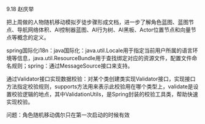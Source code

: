 9.18   赵庆举

把上周做的人物随机移动模拟歹徒步骤形成文档，进一步了解角色蓝图、蓝图节点、导航网络体积、AI控制器蓝图、AI行为树、AI黑板、Actor位置节点和向量节点等概念的定义。

spring国际化i18n：java国际化：java.util.Locale用于指定当前用户所属的语言环境等信息，java.util.ResourceBundle用于查找绑定对应的资源文件，配置文件命名规则；spring：通过MessageSource接口来支持。

通过Validator接口实现数据校验：对某个类创建类实现Validator接口，实现接口方法指定校验规则，supports方法用来表示此校验用在哪个类型上，validate是设置校验逻辑的地点，其中ValidationUtils，是Spring封装的校验工具类，帮助快速实现校验。

问题：角色随机移动偶尔只在第一次启动的时候有效